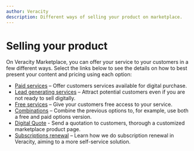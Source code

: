 ```yaml
---
author: Veracity
description: Different ways of selling your product on marketplace.
---
```


# Selling your product
On Veracity Marketplace, you can offer your service to your customers in a few different ways. Select the links below to see the details on how to best present your content and pricing using each option: 
* [Paid services](paidservices.md)​ – Offer customers services available for digital purchase.
* [Lead generating services​](leadsgeneratingservices.md) – Attract potential customers even if you are not ready to sell digitally.
* [Free services​​](freeservices.md)​ – Give your customers free access to your service.
* [Combinations](hybridsolutions.md) ​– Combine the previous options to, for example, use both a free and paid options version.
* [Digital Quote](digitalquote.md) - Send a quotation to customers, thorough a customized marketplace product page.
* [Subscriptions renewal](subscriptionrenewal.md) – Learn how we do subscription renewal in Veracity, aiming to a more self-service solution.